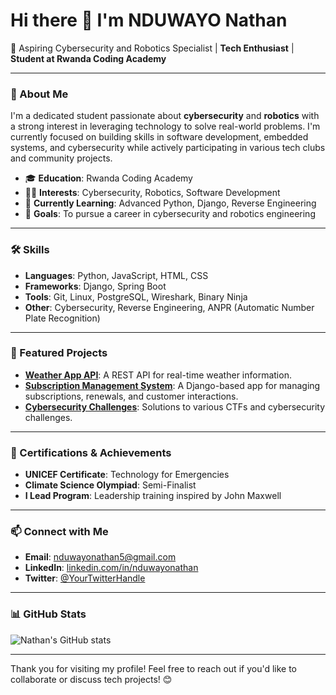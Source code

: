 # Hi there 👋 I'm NDUWAYO Nathan

🔹 Aspiring Cybersecurity and Robotics Specialist | **Tech Enthusiast** | **Student at Rwanda Coding Academy**

---

### 📖 About Me
I'm a dedicated student passionate about **cybersecurity** and **robotics** with a strong interest in leveraging technology to solve real-world problems. I'm currently focused on building skills in software development, embedded systems, and cybersecurity while actively participating in various tech clubs and community projects.

- 🎓 **Education**: Rwanda Coding Academy
- 🧑‍💻 **Interests**: Cybersecurity, Robotics, Software Development
- 🌱 **Currently Learning**: Advanced Python, Django, Reverse Engineering
- 🎯 **Goals**: To pursue a career in cybersecurity and robotics engineering

---

### 🛠️ Skills
- **Languages**: Python, JavaScript, HTML, CSS
- **Frameworks**: Django, Spring Boot
- **Tools**: Git, Linux, PostgreSQL, Wireshark, Binary Ninja
- **Other**: Cybersecurity, Reverse Engineering, ANPR (Automatic Number Plate Recognition)

---

### 📂 Featured Projects
- [**Weather App API**](https://github.com/YourUsername/weather-app-api): A REST API for real-time weather information.
- [**Subscription Management System**](https://github.com/YourUsername/subscription-management): A Django-based app for managing subscriptions, renewals, and customer interactions.
- [**Cybersecurity Challenges**](https://github.com/YourUsername/cybersecurity-challenges): Solutions to various CTFs and cybersecurity challenges.

---

### 📜 Certifications & Achievements
- **UNICEF Certificate**: Technology for Emergencies
- **Climate Science Olympiad**: Semi-Finalist
- **I Lead Program**: Leadership training inspired by John Maxwell

---

### 📫 Connect with Me
- **Email**: [nduwayonathan5@gmail.com](mailto:nduwayonathan5@gmail.com)
- **LinkedIn**: [linkedin.com/in/nduwayonathan](https://www.linkedin.com/in/nduwayonathan)
- **Twitter**: [@YourTwitterHandle](https://twitter.com/YourTwitterHandle)

---

### 📊 GitHub Stats
![Nathan's GitHub stats](https://github-readme-stats.vercel.app/api?username=YourUsername&show_icons=true&theme=default)

---

Thank you for visiting my profile! Feel free to reach out if you'd like to collaborate or discuss tech projects! 😊
